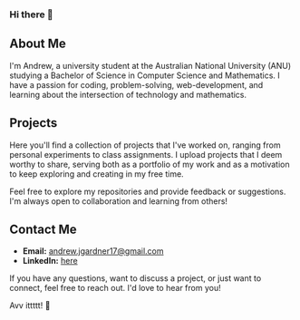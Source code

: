 ### Hi there 👋

## About Me

I'm Andrew, a university student at the Australian National University (ANU) studying a Bachelor of Science in Computer Science and Mathematics. I have a passion for coding, problem-solving, web-development, and learning about the intersection of technology and mathematics.

## Projects

Here you'll find a collection of projects that I've worked on, ranging from personal experiments to class assignments. I upload projects that I deem worthy to share, serving both as a portfolio of my work and as a motivation to keep exploring and creating in my free time.

Feel free to explore my repositories and provide feedback or suggestions. I'm always open to collaboration and learning from others!

## Contact Me

- **Email:** andrew.jgardner17@gmail.com
- **LinkedIn:** [here]([https://www.linkedin.com/in/your_linkedin_profile](https://www.linkedin.com/in/andrew-gardner-81b8b6284/))

If you have any questions, want to discuss a project, or just want to connect, feel free to reach out. I'd love to hear from you!

Avv ittttt! 🚀
